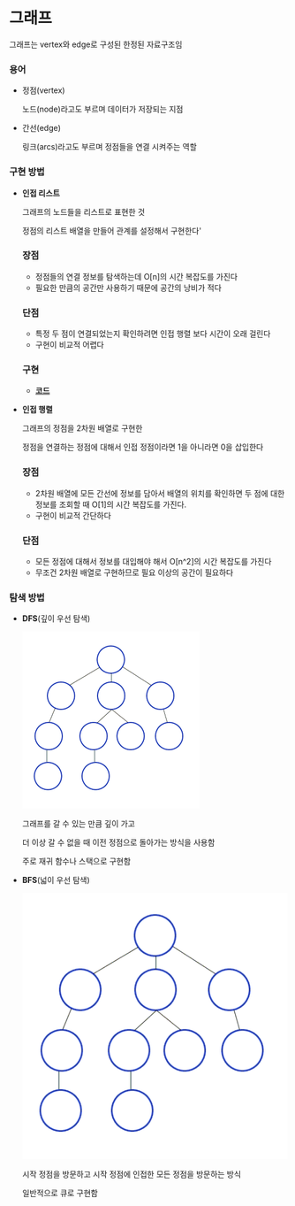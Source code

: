 # 그래프
그래프는 vertex와 edge로 구성된 한정된 자료구조임
    
### 용어
    
 - 정점(vertex)
        
    노드(node)라고도 부르며 데이터가 저장되는 지점
        
- 간선(edge)
    
    링크(arcs)라고도 부르며 정점들을 연결 시켜주는 역할
    

### 구현 방법

- **인접 리스트**
    
    그래프의 노드들을 리스트로 표현한 것
    
    정점의 리스트 배열을 만들어 관계를 설정해서 구현한다'
    
    ### 장점
    
    - 정점들의 연결 정보를 탐색하는데 O[n]의 시간 복잡도를 가진다
    - 필요한 만큼의 공간만 사용하기 때문에 공간의 낭비가 적다
    
    ### 단점
    
    - 특정 두 점이 연결되었는지 확인하려면 인접 행렬 보다 시간이 오래 걸린다
    - 구현이 비교적 어렵다

    ### 구현 
    - [ **코드** ](graph.cpp)
- **인접 행렬**
    
    그래프의 정점을 2차원 배열로 구현한 
    
    정점을 연결하는 정점에 대해서 인접 정점이라면 1을 아니라면 0을 삽입한다
    
    ### 장점
    
    - 2차원 배열에 모든 간선에 정보를 담아서 배열의 위치를 확인하면 두 점에 대한 정보를 조회할 때 O[1]의 시간 복잡도를 가진다.
    - 구현이 비교적 간단하다
    
        
    
    ### 단점
    
    - 모든 정점에 대해서 정보를 대입해야 해서 O[n^2]의 시간 복잡도를 가진다
    - 무조건 2차원 배열로 구현하므로 필요 이상의 공간이 필요하다

### 탐색 방법

- **DFS**(깊이 우선 탐색)
    
    ![DFS](dfs.gif)
    
    그래프를 갈 수 있는 만큼 깊이 가고
    
    더 이상 갈 수 없을 때 이전 정점으로 돌아가는 방식을 사용함
    
    주로 재귀 함수나 스택으로 구현함
    
- **BFS**(넓이 우선 탐색)
    
    ![BFS](bfs.gif)
    
    시작 정점을 방문하고 시작 정점에 인접한 모든 정점을 방문하는 방식
    
    일반적으로 큐로 구현함